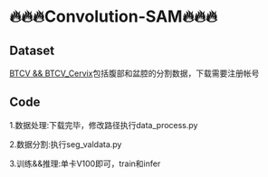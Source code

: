 # 🔥🔥🔥Convolution-SAM🔥🔥🔥

## Dataset 
[BTCV && BTCV_Cervix](https://www.synapse.org/#!Synapse:syn3193805/wiki/217789)包括腹部和盆腔的分割数据，下载需要注册帐号

## Code
1.数据处理:下载完毕，修改路径执行data_process.py

2.数据分割:执行seg_valdata.py

3.训练&&推理:单卡V100即可，train和infer

